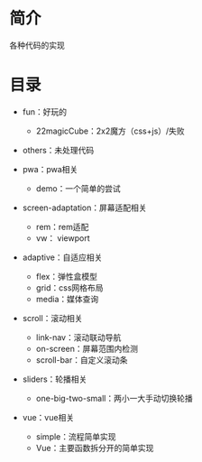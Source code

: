 # 简介

各种代码的实现

# 目录

* fun：好玩的
  * 22magicCube：2x2魔方（css+js）/失败

* others：未处理代码
* pwa：pwa相关
  * demo：一个简单的尝试
* screen-adaptation：屏幕适配相关
  * rem：rem适配
  * vw： viewport
* adaptive：自适应相关
  * flex：弹性盒模型
  * grid：css网格布局
  * media：媒体查询
* scroll：滚动相关
  * link-nav：滚动联动导航
  * on-screen：屏幕范围内检测
  * scroll-bar：自定义滚动条
* sliders：轮播相关
  * one-big-two-small：两小一大手动切换轮播
* vue：vue相关
  * simple：流程简单实现
  * Vue：主要函数拆分开的简单实现
